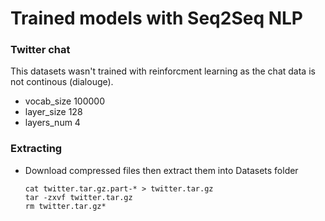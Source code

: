 # Trained models with Seq2Seq NLP

### Twitter chat
This datasets wasn't trained with reinforcment learning as the chat data is not continous (dialouge).

- vocab_size 100000
- layer_size 128
- layers_num 4

### Extracting
- Download compressed files then extract them into Datasets folder
   
    ```
    cat twitter.tar.gz.part-* > twitter.tar.gz
    tar -zxvf twitter.tar.gz
    rm twitter.tar.gz*
    ```